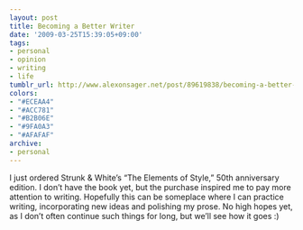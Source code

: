 ```yaml
---
layout: post
title: Becoming a Better Writer
date: '2009-03-25T15:39:05+09:00'
tags:
- personal
- opinion
- writing
- life
tumblr_url: http://www.alexonsager.net/post/89619838/becoming-a-better-writer
colors:
- "#ECEAA4"
- "#ACC781"
- "#B2B06E"
- "#9FA0A3"
- "#AFAFAF"
archive:
- personal
---
```


<p>I just ordered Strunk &amp; White&rsquo;s &ldquo;The Elements of Style,&rdquo; 50th anniversary edition. I don&rsquo;t have the book yet, but the purchase inspired me to pay more attention to writing. Hopefully this can be someplace where I can practice writing, incorporating new ideas and polishing my prose. No high hopes yet, as I don&rsquo;t often continue such things for long, but we&rsquo;ll see how it goes :)</p>
